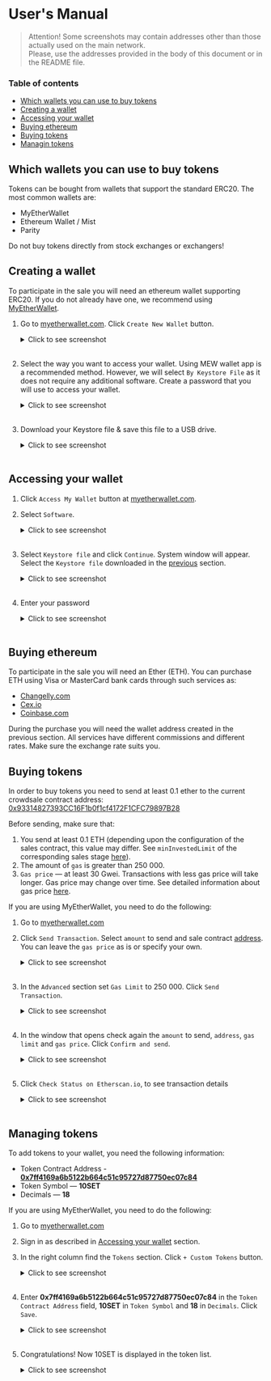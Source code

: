 # User's Manual

> Attention! Some screenshots may contain addresses other than those actually used on the main network.  
> Please, use the addresses provided in the body of this document or in the README file.

### Table of contents

* [Which wallets you can use to buy tokens](#which-wallets-you-can-use-to-buy-tokens)
* [Creating a wallet](#creating-a-wallet)
* [Accessing your wallet](#accessing-your-wallet)
* [Buying ethereum](#buying-ethereum)
* [Buying tokens](#buying-tokens)
* [Managin tokens](#managing-tokens)

## Which wallets you can use to buy tokens
Tokens can be bought from wallets that support the standard ERC20.
The most common wallets are:
* MyEtherWallet
* Ethereum Wallet / Mist
* Parity

Do not buy tokens directly from stock exchanges or exchangers!

## Creating a wallet
To participate in the sale you will need an ethereum wallet supporting ERC20.
If you do not already have one, we recommend using [MyEtherWallet](https://www.myetherwallet.com).

1. Go to [myetherwallet.com](https://www.myetherwallet.com). Click `Create New Wallet` button.
    <details><summary>Click to see screenshot</summary>

    ![creating_wallet_01](images/creating_wallet_01.png)

    </details><br>

2. Select the way you want to access your wallet. Using MEW wallet app is a recommended method.
However, we will select `By Keystore File` as it does not require any additional software.
Сreate a password that you will use to access your wallet.
    <details><summary>Click to see screenshot</summary>

    ![creating_wallet_02](images/creating_wallet_02.png)

    </details><br>

3. Download your Keystore file & save this file to a USB drive.  
    <details><summary>Click to see screenshot</summary>

    ![creating_wallet_03](images/creating_wallet_03.png)

    </details><br>
  
## Accessing your wallet

1. Click `Access My Wallet` button at [myetherwallet.com](https://www.myetherwallet.com).

2. Select `Software`.
    <details><summary>Click to see screenshot</summary>

    ![accessing_wallet_01](images/accessing_wallet_01.png)

    </details><br>

6. Select `Keystore file` and click `Continue`. System window will appear. Select the `Keystore file` downloaded in the [previous](#creating-a-wallet) section.
    <details><summary>Click to see screenshot</summary>

    ![accessing_wallet_02](images/accessing_wallet_02.png)

    </details><br>

7. Enter your password
    <details><summary>Click to see screenshot</summary>

    ![accessing_wallet_03](images/accessing_wallet_03.png)

    </details><br>

## Buying ethereum
To participate in the sale you will need an Ether (ETH).
You can purchase ETH using Visa or MasterCard bank cards through such services as:
* [Changelly.com](https://changelly.com)
* [Cex.io](https://cex.io)
* [Coinbase.com](https://www.coinbase.com)

During the purchase you will need the wallet address created in the previous section.
All services have different commissions and different rates.
Make sure the exchange rate suits you.

## Buying tokens
In order to buy tokens you need to send at least 0.1 ether to the current crowdsale contract address: [0x93314827393CC16F1b0f1cf4172F1CFC79897B28](https://etherscan.io/address/0x93314827393cc16f1b0f1cf4172f1cfc79897b28#readContract)

Before sending, make sure that:
1. You send at least 0.1 ETH (depending upon the configuration of the sales contract, this value may differ. See `minInvestedLimit` of the corresponding sales stage [here](https://etherscan.io/address/0x93314827393cc16f1b0f1cf4172f1cfc79897b28#readContract)).
2. The amount of `gas` is greater than 250 000.
3. `Gas price` — at least 30 Gwei. Transactions with less gas price will take longer. Gas price may change over time. See detailed information about gas price [here](https://etherscan.io/gastracker).

If you are using MyEtherWallet, you need to do the following:
1. Go to [myetherwallet.com](https://www.myetherwallet.com)

2. Click `Send Transaction`. Select `amount` to send and sale contract [address](https://etherscan.io/address/0x93314827393cc16f1b0f1cf4172f1cfc79897b28). You can leave the `gas price` as is or specify your own.
    <details><summary>Click to see screenshot</summary>

    ![buying_tokens_01](images/buying_tokens_01.png)

    </details><br>

3. In the `Advanced` section set `Gas Limit` to 250 000. Click `Send Transaction`.
    <details><summary>Click to see screenshot</summary>

    ![buying_tokens_02](images/buying_tokens_02.png)

    </details><br>

4. In the window that opens check again the `amount` to send, `address`, `gas limit` and `gas price`. Click `Confirm and send`.
    <details><summary>Click to see screenshot</summary>

    ![buying_tokens_03](images/buying_tokens_03.png)

    </details><br>

5. Click `Check Status on Etherscan.io`, to see transaction details
    <details><summary>Click to see screenshot</summary>

    ![buying_tokens_04](images/buying_tokens_04.png)

    </details><br>

## Managing tokens
To add tokens to your wallet, you need the following information:
* Token Contract Address - **[0x7ff4169a6b5122b664c51c95727d87750ec07c84](https://etherscan.io/token/0x7ff4169a6b5122b664c51c95727d87750ec07c84)**
* Token Symbol — **10SET**
* Decimals — **18**

If you are using MyEtherWallet, you need to do the following:
1. Go to [myetherwallet.com](https://www.myetherwallet.com)
2. Sign in as described in [Accessing your wallet](#accessing-your-wallet) section.
3. In the right column find the `Tokens` section. Click `+ Custom Tokens` button.
    <details><summary>Click to see screenshot</summary>

    ![managing_tokens_01](images/managing_tokens_01.png)

    </details><br>
  
3. Enter **0x7ff4169a6b5122b664c51c95727d87750ec07c84** in the `Token Contract Address` field, **10SET** in `Token Symbol` and **18** in `Decimals`. Click `Save`.
    <details><summary>Click to see screenshot</summary>

    ![managing_tokens_01](images/managing_tokens_02.png)

    </details><br>
  
4. Congratulations! Now 10SET is displayed in the token list.
    <details><summary>Click to see screenshot</summary>

    ![managing_tokens_01](images/managing_tokens_03.png)

    </details><br>

